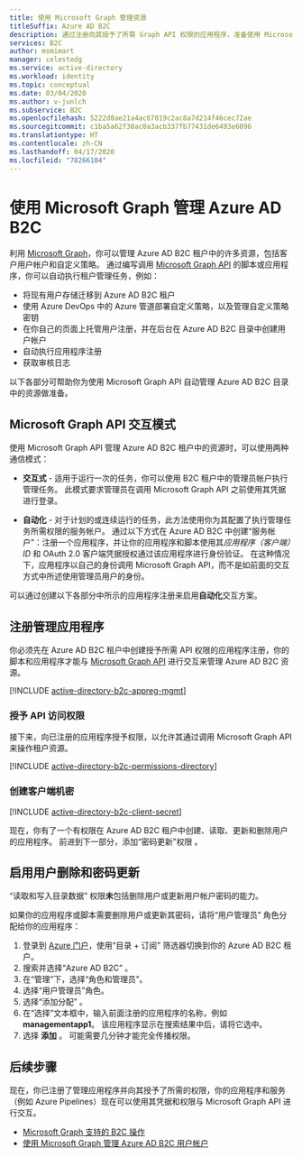 ```yaml
---
title: 使用 Microsoft Graph 管理资源
titleSuffix: Azure AD B2C
description: 通过注册向其授予了所需 Graph API 权限的应用程序，准备使用 Microsoft Graph 管理 Azure AD B2C 资源。
services: B2C
author: msmimart
manager: celestedg
ms.service: active-directory
ms.workload: identity
ms.topic: conceptual
ms.date: 03/04/2020
ms.author: v-junlch
ms.subservice: B2C
ms.openlocfilehash: 5222d8ae21a4ac67019c2ac8a7d214f46cec72ae
ms.sourcegitcommit: c1ba5a62f30ac0a3acb337fb77431de6493e6096
ms.translationtype: HT
ms.contentlocale: zh-CN
ms.lasthandoff: 04/17/2020
ms.locfileid: "78266104"
---
```

# <a name="manage-azure-ad-b2c-with-microsoft-graph"></a>使用 Microsoft Graph 管理 Azure AD B2C

利用 [Microsoft Graph][ms-graph]，你可以管理 Azure AD B2C 租户中的许多资源，包括客户用户帐户和自定义策略。 通过编写调用 [Microsoft Graph API][ms-graph-api] 的脚本或应用程序，你可以自动执行租户管理任务，例如：

* 将现有用户存储迁移到 Azure AD B2C 租户
* 使用 Azure DevOps 中的 Azure 管道部署自定义策略，以及管理自定义策略密钥
* 在你自己的页面上托管用户注册，并在后台在 Azure AD B2C 目录中创建用户帐户
* 自动执行应用程序注册
* 获取审核日志

以下各部分可帮助你为使用 Microsoft Graph API 自动管理 Azure AD B2C 目录中的资源做准备。

## <a name="microsoft-graph-api-interaction-modes"></a>Microsoft Graph API 交互模式

使用 Microsoft Graph API 管理 Azure AD B2C 租户中的资源时，可以使用两种通信模式：

* **交互式** - 适用于运行一次的任务，你可以使用 B2C 租户中的管理员帐户执行管理任务。 此模式要求管理员在调用 Microsoft Graph API 之前使用其凭据进行登录。

* **自动化** - 对于计划的或连续运行的任务，此方法使用你为其配置了执行管理任务所需权限的服务帐户。 通过以下方式在 Azure AD B2C 中创建“服务帐户”：注册一个应用程序，并让你的应用程序和脚本使用其*应用程序（客户端）ID* 和 OAuth 2.0 客户端凭据授权通过该应用程序进行身份验证。 在这种情况下，应用程序以自己的身份调用 Microsoft Graph API，而不是如前面的交互方式中所述使用管理员用户的身份。

可以通过创建以下各部分中所示的应用程序注册来启用**自动化**交互方案。

## <a name="register-management-application"></a>注册管理应用程序

你必须先在 Azure AD B2C 租户中创建授予所需 API 权限的应用程序注册，你的脚本和应用程序才能与 [Microsoft Graph API][ms-graph-api] 进行交互来管理 Azure AD B2C 资源。

[!INCLUDE [active-directory-b2c-appreg-mgmt](../../includes/active-directory-b2c-appreg-mgmt.md)]

### <a name="grant-api-access"></a>授予 API 访问权限

接下来，向已注册的应用程序授予权限，以允许其通过调用 Microsoft Graph API 来操作租户资源。

[!INCLUDE [active-directory-b2c-permissions-directory](../../includes/active-directory-b2c-permissions-directory.md)]

### <a name="create-client-secret"></a>创建客户端机密

[!INCLUDE [active-directory-b2c-client-secret](../../includes/active-directory-b2c-client-secret.md)]

现在，你有了一个有权限在 Azure AD B2C 租户中创建、读取、更新和删除用户的应用程序。     前进到下一部分，添加“密码更新”权限  。

## <a name="enable-user-delete-and-password-update"></a>启用用户删除和密码更新

“读取和写入目录数据”  权限**未**包括删除用户或更新用户帐户密码的能力。

如果你的应用程序或脚本需要删除用户或更新其密码，请将“用户管理员”  角色分配给你的应用程序：

1. 登录到 [Azure 门户](https://portal.azure.cn)，使用“目录 + 订阅”  筛选器切换到你的 Azure AD B2C 租户。
1. 搜索并选择“Azure AD B2C”  。
1. 在“管理”下，选择“角色和管理员”。  
1. 选择“用户管理员”角色。 
1. 选择“添加分配”  。
1. 在“选择”文本框中，输入前面注册的应用程序的名称，例如 **managementapp1**。  该应用程序显示在搜索结果中后，请将它选中。
1. 选择 **添加** 。 可能需要几分钟才能完全传播权限。

## <a name="next-steps"></a>后续步骤

现在，你已注册了管理应用程序并向其授予了所需的权限，你的应用程序和服务（例如 Azure Pipelines）现在可以使用其凭据和权限与 Microsoft Graph API 进行交互。

* [Microsoft Graph 支持的 B2C 操作](microsoft-graph-operations.md)
* [使用 Microsoft Graph 管理 Azure AD B2C 用户帐户](manage-user-accounts-graph-api.md)

<!-- LINKS -->
[ms-graph]: https://docs.microsoft.com/graph/
[ms-graph-api]: https://docs.microsoft.com/graph/api/overview

